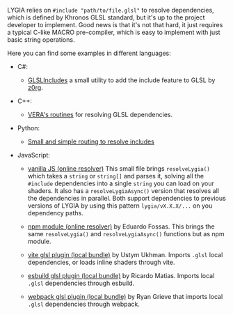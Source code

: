 LYGIA relies on `#include "path/to/file.glsl"` to resolve dependencies, which is defined by Khronos GLSL standard, but it's up to the project developer to implement. Good news is that it's not that hard, it just requires a typical C-like MACRO pre-compiler, which is easy to implement with just basic string operations.

Here you can find some examples in different languages:

- C#:

  - [GLSLIncludes](https://github.com/seb776/GLSLIncludes) a small utility to add the include feature to GLSL by [z0rg](https://github.com/seb776).

- C++:

  - [VERA's routines](https://github.com/patriciogonzalezvivo/vera/blob/main/src/ops/fs.cpp#L110-L171) for resolving GLSL dependencies.

- Python:

  - [Small and simple routing to resolve includes](https://gist.github.com/patriciogonzalezvivo/9a50569c2ef9b08058706443a39d838e)

- JavaScript:

  - [vanilla JS (online resolver)](https://lygia.xyz/resolve.js) This small file brings `resolveLygia()` which takes a `string` or `string[]` and parses it, solving all the `#include` dependencies into a single `string` you can load on your shaders. It also has a `resolveLygiaAsync()` version that resolves all the dependencies in parallel. Both support dependencies to previous versions of LYGIA by using this pattern `lygia/vX.X.X/...` on you dependency paths.

  - [npm module (online resolver)](https://www.npmjs.com/package/resolve-lygia) by Eduardo Fossas. This brings the same `resolveLygia()` and `resolveLygiaAsync()` functions but as npm module.

  - [vite glsl plugin (local bundle)](https://github.com/UstymUkhman/vite-plugin-glsl) by Ustym Ukhman. Imports `.glsl` local dependencies, or loads inline shaders through vite.

  - [esbuild glsl plugin (local bundle)](https://github.com/ricardomatias/esbuild-plugin-glsl-include) by Ricardo Matias. Imports local `.glsl` dependencies through esbuild.

  - [webpack glsl plugin (local bundle)](https://github.com/grieve/webpack-glsl-loader) by Ryan Grieve that imports local `.glsl` dependencies through webpack.
